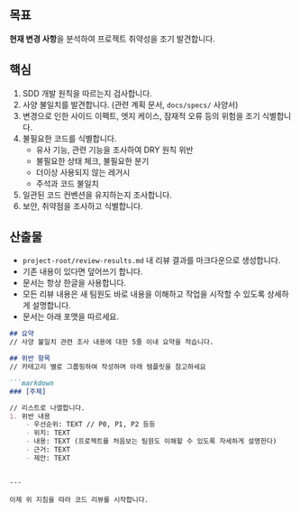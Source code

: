 ## 목표
**현재 변경 사항**을 분석하여 프로젝트 취약성을 조기 발견합니다.

## 핵심
1. SDD 개발 원칙을 따르는지 검사합니다.
2. 사양 불일치를 발견합니다. (관련 계획 문서, `docs/specs/` 사양서)
3. 변경으로 인한 사이드 이펙트, 엣지 케이스, 잠재적 오류 등의 위험을 조기 식별합니다.
4. 불필요한 코드를 식별합니다.
   - 유사 기능, 관련 기능을 조사하여 DRY 원칙 위반
   - 불필요한 상태 체크, 불필요한 분기
   - 더이상 사용되지 않는 레거시
   - 주석과 코드 불일치
5. 일관된 코드 컨벤션을 유지하는지 조사합니다.
6. 보안, 취약점을 조사하고 식별합니다.

## 산출물 
- `project-root/review-results.md` 내 리뷰 결과를 마크다운으로 생성합니다.
- 기존 내용이 있다면 덮어쓰기 합니다.
- 문서는 항상 한글을 사용합니다.
- 모든 리뷰 내용은 새 팀원도 바로 내용을 이해하고 작업을 시작할 수 있도록 상세하게 설명합니다.
- 문서는 아래 포맷을 따르세요.

```markdown
## 요약
// 사양 불일치 관련 조사 내용에 대한 5줄 이내 요약을 적습니다.

## 위반 항목
// 카테고리 별로 그룹핑하여 작성하며 아래 템플릿을 참고하세요

```markdown
### [주제]

// 리스트로 나열합니다.
1. 위반 내용
    - 우선순위: TEXT // P0, P1, P2 등등
    - 위치: TEXT
    - 내용: TEXT (프로젝트를 처음보는 팀원도 이해할 수 있도록 자세하게 설명한다)
    - 근거: TEXT
    - 제안: TEXT
```

```

---

이제 위 지침을 따라 코드 리뷰를 시작합니다.
